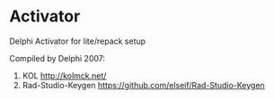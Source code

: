 # Activator
Delphi Activator for lite/repack setup

Compiled by Delphi 2007:
                                           
1) KOL http://kolmck.net/
2) Rad-Studio-Keygen https://github.com/elseif/Rad-Studio-Keygen
